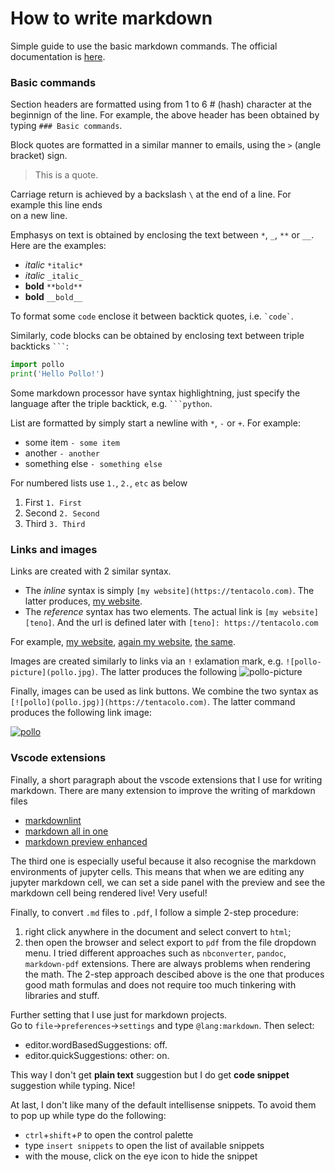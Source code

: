 # How to write markdown

Simple guide to use the basic markdown commands.
The official documentation is [here](https://daringfireball.net/projects/markdown/).

### Basic commands

Section headers are formatted using from 1 to 6 # (hash) character at the beginnign of the line.
For example, the above header has been obtained by typing `### Basic commands`.

Block quotes are formatted in a similar manner to emails, using the `>` (angle bracket) sign.
> This is a quote.

Carriage return is achieved by a backslash `\` at the end of a line.
For example this line ends \
on a new line.

Emphasys on text is obtained by enclosing the text between `*`, `_`, `**` or `__`. Here are the examples:
* *italic*  `*italic*`
* _italic_  `_italic_`
* **bold**  `**bold**`
* __bold__  `__bold__`

To format some `code` enclose it between backtick quotes, i.e. `` `code` ``.

Similarly, code blocks can be obtained by enclosing text between triple backticks ` ``` `:
```python
import pollo
print('Hello Pollo!')
```
Some markdown processor have syntax highlightning, just specify the language after the triple backtick, e.g. ` ```python `.

List are formatted by simply start a newline with `*`, `-` or `+`. For example:
- some item `- some item`
- another `- another`
- something else `- something else`

For numbered lists use `1.`, `2.`, `etc` as below
1. First `1. First`
2. Second `2. Second`
3. Third `3. Third`

### Links and images

Links are created with 2 similar syntax.
- The *inline* syntax is simply `[my website](https://tentacolo.com)`. The latter produces, [my website](https://tentacolo.com).
- The *reference* syntax has two elements. The actual link is `[my website][teno]`.
And the url is defined later with `[teno]: https://tentacolo.com`

For example, [my website][teno], [again my website][teno], [the same][teno].

Images are created similarly to links via an `!` exlamation mark, e.g. `![pollo-picture](pollo.jpg)`.
The latter produces the following
![pollo-picture](pollo.jpg)

Finally, images can be used as link buttons. We combine the two syntax as `[![pollo](pollo.jpg)](https://tentacolo.com)`.
The latter command produces the following link image:

[![pollo](pollo.jpg)](https://tentacolo.com)

### Vscode extensions

Finally, a short paragraph about the vscode extensions that I use for writing markdown.
There are many extension to improve the writing of markdown files
- [markdownlint](https://marketplace.visualstudio.com/items?itemName=DavidAnson.vscode-markdownlint)
- [markdown all in one](https://marketplace.visualstudio.com/items?itemName=yzhang.markdown-all-in-one)
- [markdown preview enhanced](https://marketplace.visualstudio.com/items?itemName=shd101wyy.markdown-preview-enhanced)

The third one is especially useful because it also recognise the markdown environments of jupyter cells.
This means that when we are editing any jupyter markdown cell, we can set a side panel with the preview and see the markdown cell being rendered live! Very useful!

Finally, to convert `.md` files to `.pdf`, I follow a simple 2-step procedure:
1. right click anywhere in the document and select convert to `html`;
2. then open the browser and select export to `pdf` from the file dropdown menu.
I tried different approaches such as `nbconverter`, `pandoc`, `markdown-pdf` extensions. There are always problems when rendering the math.
The 2-step approach descibed above is the one that produces good math formulas and does not require too much tinkering with libraries and stuff.

Further setting that I use just for markdown projects.  
Go to `file`->`preferences`->`settings` and type `@lang:markdown`. Then select:
- editor.wordBasedSuggestions: off. 
- editor.quickSuggestions: other: on.

This way I don't get **plain text** suggestion but I do get **code snippet** suggestion while typing. Nice!

At last, I don't like many of the default intellisense snippets. To avoid them to pop up while type do the following:
- `ctrl`+`shift`+`P` to open the control palette
- type `insert snippets` to open the list of available snippets
- with the mouse, click on the eye icon to hide the snippet

[teno]: https://tentacolo.com

